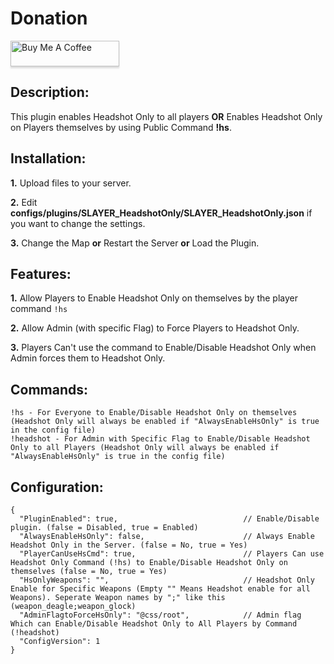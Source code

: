 # Donation
<a href="https://www.buymeacoffee.com/slayer47" target="_blank"><img src="https://www.buymeacoffee.com/assets/img/custom_images/orange_img.png" alt="Buy Me A Coffee" style="height: 41px !important;width: 174px !important;box-shadow: 0px 3px 2px 0px rgba(190, 190, 190, 0.5) !important;-webkit-box-shadow: 0px 3px 2px 0px rgba(190, 190, 190, 0.5) !important;" ></a>

## Description:
This plugin enables Headshot Only to all players **OR** Enables Headshot Only on Players themselves by using Public Command **!hs**.

## Installation:
**1.** Upload files to your server.

**2.** Edit **configs/plugins/SLAYER_HeadshotOnly/SLAYER_HeadshotOnly.json** if you want to change the settings.

**3.** Change the Map **or** Restart the Server **or** Load the Plugin.

## Features:
**1.** Allow Players to Enable Headshot Only on themselves by the player command `!hs`

**2.** Allow Admin (with specific Flag) to Force Players to Headshot Only.

**3.** Players Can't use the command to Enable/Disable Headshot Only when Admin forces them to Headshot Only.

## Commands:
```
!hs - For Everyone to Enable/Disable Headshot Only on themselves (Headshot Only will always be enabled if "AlwaysEnableHsOnly" is true in the config file)
!headshot - For Admin with Specific Flag to Enable/Disable Headshot Only to all Players (Headshot Only will always be enabled if "AlwaysEnableHsOnly" is true in the config file)
```

## Configuration:
```
{
  "PluginEnabled": true,                            // Enable/Disable plugin. (false = Disabled, true = Enabled)
  "AlwaysEnableHsOnly": false,                      // Always Enable Headshot Only in the Server. (false = No, true = Yes)
  "PlayerCanUseHsCmd": true,                        // Players Can use Headshot Only Command (!hs) to Enable/Disable Headshot Only on themselves (false = No, true = Yes)
  "HsOnlyWeapons": "",                              // Headshot Only Enable for Specific Weapons (Empty "" Means Headshot enable for all Weapons). Seperate Weapon names by ";" like this (weapon_deagle;weapon_glock)
  "AdminFlagtoForceHsOnly": "@css/root",            // Admin flag Which can Enable/Disable Headshot Only to All Players by Command (!headshot)
  "ConfigVersion": 1
}
```

